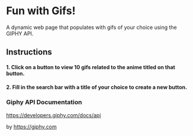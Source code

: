# Fun with Gifs!
A dynamic web page that populates with gifs of your choice using the GIPHY API.

## Instructions
#### 1. Click on a button to view 10 gifs related to the anime titled on that button.
#### 2. Fill in the search bar with a title of your choice to create a new button.


### Giphy API Documentation
https://developers.giphy.com/docs/api

by https://giphy.com